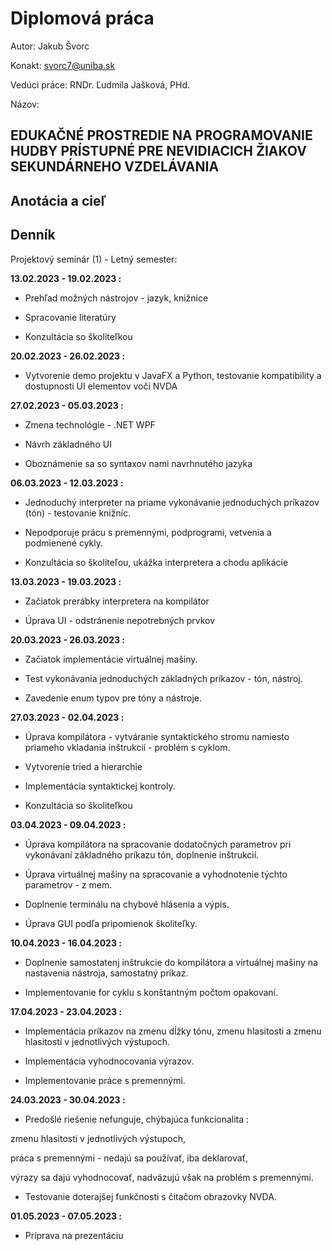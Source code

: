 # Diplomová práca
Autor: Jakub Švorc



Konakt: svorc7@uniba.sk



Vedúci práce: RNDr. Ľudmila Jašková, PHd.

Názov:



EDUKAČNÉ PROSTREDIE NA PROGRAMOVANIE HUDBY PRÍSTUPNÉ PRE NEVIDIACICH ŽIAKOV SEKUNDÁRNEHO VZDELÁVANIA
---

Anotácia a cieľ
---

Denník
---
Projektový seminár (1) - Letný semester:


**13.02.2023 - 19.02.2023 :**

* Prehľad možných nástrojov - jazyk, knižnice

* Spracovanie literatúry

* Konzultácia so školiteľkou


**20.02.2023 - 26.02.2023 :**

* Vytvorenie demo projektu v JavaFX a Python, testovanie kompatibility a dostupnosti UI elementov voči NVDA 

**27.02.2023 - 05.03.2023 :**

* Zmena technológie - .NET WPF

* Návrh základného UI

* Oboznámenie sa so syntaxov nami navrhnutého jazyka


**06.03.2023 - 12.03.2023 :**

* Jednoduchý interpreter na priame vykonávanie jednoduchých príkazov (tón) - testovanie knižníc.

* Nepodporuje prácu s premennými, podprogrami, vetvenia a podmienené cykly.

* Konzultácia so školiteľou, ukážka interpretera a chodu aplikácie

**13.03.2023 - 19.03.2023 :**

* Začiatok prerábky interpretera na kompilátor

* Úprava UI - odstránenie nepotrebných prvkov


**20.03.2023 - 26.03.2023 :**

* Začiatok implementácie virtuálnej mašiny.

* Test vykonávania jednoduchých základných príkazov - tón, nástroj.

* Zavedenie enum typov pre tóny a nástroje.


**27.03.2023 - 02.04.2023 :**

* Úprava kompilátora - vytváranie syntaktického stromu namiesto priameho vkladania inštrukcií - problém s cyklom.

* Vytvorenie tried a hierarchie

* Implementácia syntaktickej kontroly.

* Konzultácia so školiteľkou


**03.04.2023 - 09.04.2023 :**

* Úprava kompilátora na spracovanie dodatočných parametrov pri vykonávaní základného príkazu tón, doplnenie inštrukcií.

* Úprava virtuálnej mašiny na spracovanie a vyhodnotenie týchto parametrov - z mem.

* Doplnenie terminálu na chybové hlásenia a výpis.

* Úprava GUI podľa pripomienok školiteľky.

**10.04.2023 - 16.04.2023 :**

* Doplnenie samostatenj inštrukcie do kompilátora a virtuálnej mašiny na nastavenia nástroja, samostatný príkaz.

* Implementovanie for cyklu s konštantným počtom opakovaní.


**17.04.2023 - 23.04.2023 :**

* Implementácia príkazov na zmenu dĺžky tónu, zmenu hlasitosti a zmenu hlasitosti v jednotlivých výstupoch.

* Implementácia vyhodnocovania výrazov.

* Implementovanie práce s premennými.


**24.03.2023 - 30.04.2023 :**

* Predošlé riešenie nefunguje, chýbajúca funkcionalita :

zmenu hlasitosti v jednotlivých výstupoch,

práca s premennými - nedajú sa používať, iba deklarovať,

výrazy sa dajú vyhodnocovať, nadväzujú však na problém s premennými.

* Testovanie doterajšej funkčnosti s čitačom obrazovky NVDA.


**01.05.2023 - 07.05.2023 :**

* Príprava na prezentáciu

